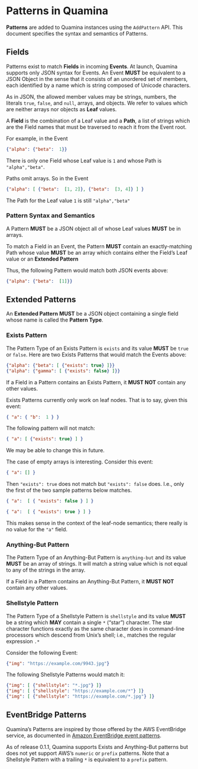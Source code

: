 # Patterns in Quamina

**Patterns** are added to Quamina instances using the 
`AddPattern` API.  This document specifies the syntax and
semantics of Patterns.

## Fields

Patterns exist to match **Fields** in incoming **Events**. At
launch, Quamina supports only JSON syntax for Events. An 
Event **MUST** be equivalent to a JSON Object in the
sense that it consists of an unordered set of members,
each identified by a name which is string composed of
Unicode characters.

As in JSON, the allowed member values may be strings, 
numbers, the literals `true`, `false`, and `null`, arrays, 
and objects.  We refer to values which are neither arrays
nor objects as **Leaf** values.  

A **Field** is the combination of a Leaf value and a 
**Path**, a list of strings which are the Field names 
that must be traversed to reach it from the Event root.

For example, in the Event
```json
{"alpha": {"beta":  1}}
```
There is only one Field whose Leaf value is `1`
and whose Path is `"alpha","beta"`.

Paths omit arrays.  So in the Event
```json
{"alpha": [ {"beta":  [1, 2]}, {"beta":  [3, 4]} ] }
```
The Path for the Leaf value `1` is still `"alpha","beta"`

### Pattern Syntax and Semantics
A Pattern **MUST** be a JSON object all of whose Leaf
values **MUST** be in arrays.

To match a Field in an Event, the Pattern **MUST** contain
an exactly-matching Path whose value **MUST** be an array 
which contains either the Field’s Leaf value or an
**Extended Pattern**

Thus, the following Pattern would match both JSON events above:
```json
{"alpha": {"beta":  [1]}}
```

## Extended Patterns
An **Extended Pattern** **MUST** be a JSON object containing
a single field whose name is called the **Pattern Type**. 

### Exists Pattern

The Pattern Type of an Exists Pattern is `exists` and its
value **MUST** be `true` or `false`.  Here
are two Exists Patterns that would match the Events above:
```json
{"alpha": {"beta": [ {"exists": true} ]}}
{"alpha": {"gamma": [ {"exists": false} ]}}
```

If a Field in a Pattern contains an Exists Pattern, it
**MUST NOT** contain any other values.

Exists Patterns currently only work on leaf nodes. That is to 
say, given this event:

```json
{ "a": { "b":  1 } }
```

The following pattern will not match:

```json
{ "a": [ {"exists": true} ] }
```

We may be able to change this in future.

The case of empty arrays is interesting. Consider this event:

```json
{ "a": [] }
```

Then `"exists": true` does not match but `"exists": false` does.
I.e., only the first of the two sample patterns below matches.

```json
{ "a":  [ { "exists": false } ] }
```
```json
{ "a":  [ { "exists": true } ] }
```
This makes sense in the context of the leaf-node semantics; there
really is no value for the `"a"` field.


### Anything-But Pattern

The Pattern Type of an Anything-But Pattern is
`anything-but` and its value **MUST** be an array
of strings.  It will match a string value which
is not equal to any of the strings in the array.

If a Field in a Pattern contains an Anything-But Pattern, 
it **MUST NOT** contain any other values.

### Shellstyle Pattern

The Pattern Type of a Shellstyle Pattern is `shellstyle` 
and its value **MUST** be a string which **MAY** contain
a single `*` (“star”) character. The star character 
functions exactly as the same character does in 
command-line processors which descend from Unix’s 
shell; i.e., matches the regular expression `.*`

Consider the following Event:
```json
{"img": "https://example.com/9943.jpg"}
```
The following Shellstyle Patterns would match it:
```json
{"img": [ {"shellstyle": "*.jpg"} ]}
{"img": [ {"shellstyle": "https://example.com/*"} ]}
{"img": [ {"shellstyle": "https://example.com/*.jpg"} ]}
```
## EventBridge Patterns

Quamina’s Patterns are inspired by those offered by 
the AWS EventBridge service, as documented in
[Amazon EventBridge event patterns](https://docs.aws.amazon.com/eventbridge/latest/userguide/eb-event-patterns.html).

As of release 0.1.1, Quamina supports Exists and
Anything-But patterns but does not yet support AWS’s 
`numeric` or `prefix` patterns.  Note that a 
Shellstyle Pattern with a trailing `*` is equivalent
to a `prefix` pattern.



